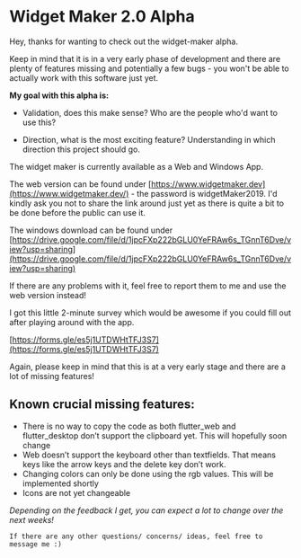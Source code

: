 # Widget Maker 2.0 Alpha

Hey, thanks for wanting to check out the widget-maker alpha.

Keep in mind that it is in a very early phase of development and there are plenty of features missing and potentially a few bugs - you won't be able to actually work with this software just yet.

**My goal with this alpha is:**

- Validation, does this make sense? Who are the people who'd want to use this?

- Direction, what is the most exciting feature? Understanding in which direction this project should go.

The widget maker is currently available as a Web and Windows App.

The web version can be found under [https://www.widgetmaker.dev](https://www.widgetmaker.dev/) - the password is widgetMaker2019. I'd kindly ask you not to share the link around just yet as there is quite a bit to be done before the public can use it.

The windows download can be found under [https://drive.google.com/file/d/1jpcFXp222bGLU0YeFRAw6s_TGnnT6Dve/view?usp=sharing](https://drive.google.com/file/d/1jpcFXp222bGLU0YeFRAw6s_TGnnT6Dve/view?usp=sharing)

If there are any problems with it, feel free to report them to me and use the web version instead!

I got this little 2-minute survey which would be awesome if you could fill out after playing around with the app.

[https://forms.gle/es5j1UTDWHtTFJ3S7](https://forms.gle/es5j1UTDWHtTFJ3S7)

Again, please keep in mind that this is at a very early stage and there are a lot of missing features!

## **Known crucial missing features:**

- There is no way to copy the code as both flutter_web and flutter_desktop don’t support the clipboard yet. This will hopefully soon change
- Web doesn’t support the keyboard other than textfields. That means keys like the arrow keys and the delete key don’t work.
- Changing colors can only be done using the rgb values. This will be implemented shortly
- Icons are not yet changeable

*Depending on the feedback I get, you can expect a lot to change over the next weeks!*

`If there are any other questions/ concerns/ ideas, feel free to message me :)`

